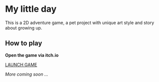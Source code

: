 # My little day

This is a 2D adventure game, a pet project with unique art style and story about growing up.

## How to play
**Open the game via itch.io**

[LAUNCH GAME]()

_More coming soon ..._